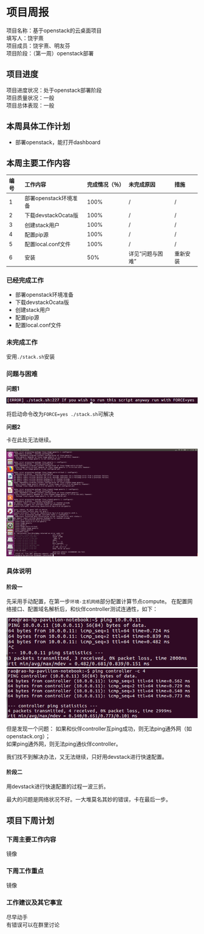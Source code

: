 
# 项目周报

项目名称：基于openstack的云桌面项目</br>
填写人：饶宇熹</br>
项目成员：饶宇熹、明友芬</br>
项目阶段：（第一周）openstack部署</br>


## 项目进度

项目进度状况：处于openstack部署阶段</br>
项目质量状况：一般</br>
项目总体表现：一般</br>


## 本周具体工作计划

* 部署openstack，能打开dashboard

## 本周主要工作内容 

| 编号 | 工作内容 | 完成情况（％）| 未完成原因 | 措施
| :-------------- | :------------ | :------------ | :------------ | :------------ |
| 1 | 部署openstack环境准备 | 100% | / | / |
| 2 | 下载devstackOcata版 | 100% | / | / |
| 3 | 创建stack用户 | 100% | / | / |
| 4 | 配置pip源 | 100% | / | / |
| 5 | 配置local.conf文件 | 100% | / | / |
| 6 | 安装 | 50% | 详见“问题与困难” | 重新安装

### 已经完成工作

* 部署openstack环境准备
* 下载devstackOcata版
* 创建stack用户
* 配置pip源
* 配置local.conf文件

### 未完成工作

安用`./stack.sh`安装


### 问题与困难

**问题1**

![](images/FORCE.png)

将启动命令改为`FORCE=yes ./stack.sh`可解决

**问题2**

卡在此处无法继续。

![](images/prob.png)


### 具体说明

#### 阶段一
先采用手动配置，在第一步`环境-主机网络`部分配置计算节点compute。
在配置网络接口、配置域名解析后，和伙伴controller测试连通性，如下：

![](images/ping10.0.011.png)
![](images/pingcontroller.png)

但是发现一个问题：
如果和伙伴controller互ping成功，则无法ping通外网（如openstack.org）；</br>
如果ping通外网，则无法ping通伙伴controller。

我们找不到解决办法，又无法继续，只好用devstack进行快速配置。


#### 阶段二
用devstack进行快速配置的过程一波三折。

最大的问题是网络状况不好。一大堆莫名其妙的错误，卡在最后一步。



## 项目下周计划

### 下周主要工作内容

镜像

### 下周工作重点

镜像

### 工作建议及其它事宜

尽早动手</br>
有错误可以在群里讨论


